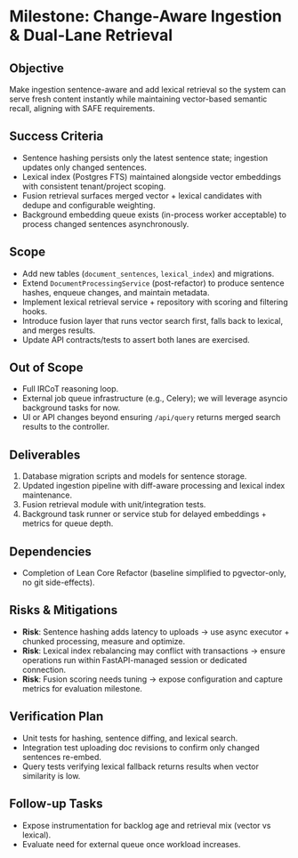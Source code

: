# Milestone: Change-Aware Ingestion & Dual-Lane Retrieval

## Objective
Make ingestion sentence-aware and add lexical retrieval so the system can serve fresh content instantly while maintaining vector-based semantic recall, aligning with SAFE requirements.

## Success Criteria
- Sentence hashing persists only the latest sentence state; ingestion updates only changed sentences.
- Lexical index (Postgres FTS) maintained alongside vector embeddings with consistent tenant/project scoping.
- Fusion retrieval surfaces merged vector + lexical candidates with dedupe and configurable weighting.
- Background embedding queue exists (in-process worker acceptable) to process changed sentences asynchronously.

## Scope
- Add new tables (`document_sentences`, `lexical_index`) and migrations.
- Extend `DocumentProcessingService` (post-refactor) to produce sentence hashes, enqueue changes, and maintain metadata.
- Implement lexical retrieval service + repository with scoring and filtering hooks.
- Introduce fusion layer that runs vector search first, falls back to lexical, and merges results.
- Update API contracts/tests to assert both lanes are exercised.

## Out of Scope
- Full IRCoT reasoning loop.
- External job queue infrastructure (e.g., Celery); we will leverage asyncio background tasks for now.
- UI or API changes beyond ensuring `/api/query` returns merged search results to the controller.

## Deliverables
1. Database migration scripts and models for sentence storage.
2. Updated ingestion pipeline with diff-aware processing and lexical index maintenance.
3. Fusion retrieval module with unit/integration tests.
4. Background task runner or service stub for delayed embeddings + metrics for queue depth.

## Dependencies
- Completion of Lean Core Refactor (baseline simplified to pgvector-only, no git side-effects).

## Risks & Mitigations
- **Risk**: Sentence hashing adds latency to uploads → use async executor + chunked processing, measure and optimize.
- **Risk**: Lexical index rebalancing may conflict with transactions → ensure operations run within FastAPI-managed session or dedicated connection.
- **Risk**: Fusion scoring needs tuning → expose configuration and capture metrics for evaluation milestone.

## Verification Plan
- Unit tests for hashing, sentence diffing, and lexical search.
- Integration test uploading doc revisions to confirm only changed sentences re-embed.
- Query tests verifying lexical fallback returns results when vector similarity is low.

## Follow-up Tasks
- Expose instrumentation for backlog age and retrieval mix (vector vs lexical).
- Evaluate need for external queue once workload increases.
